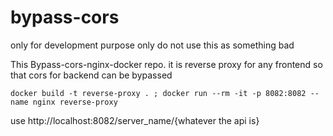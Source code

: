 # bypass-cors

only for development purpose only do not use this as something bad

This Bypass-cors-nginx-docker repo. it is reverse proxy for any frontend so that cors for backend can be bypassed


`docker build -t reverse-proxy . ; docker run --rm -it -p 8082:8082 --name nginx reverse-proxy`

use http://localhost:8082/server_name/{whatever the api is}
